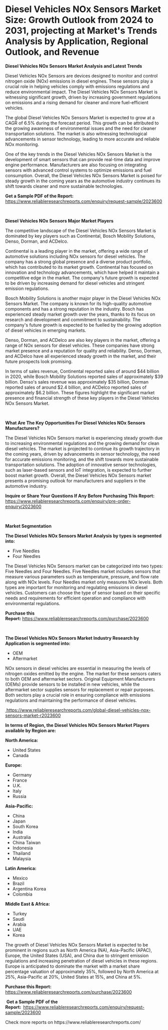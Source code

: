 <p><h1>Diesel Vehicles NOx Sensors Market Size: Growth Outlook from 2024 to 2031, projecting at Market's Trends Analysis by Application, Regional Outlook, and Revenue</h1></p><p><strong>Diesel Vehicles NOx Sensors Market Analysis and Latest Trends</strong></p>
<p><p>Diesel Vehicles NOx Sensors are devices designed to monitor and control nitrogen oxide (NOx) emissions in diesel engines. These sensors play a crucial role in helping vehicles comply with emissions regulations and reduce environmental impact. The Diesel Vehicles NOx Sensors Market is witnessing significant growth, driven by increasing government regulations on emissions and a rising demand for cleaner and more fuel-efficient vehicles.</p><p>The global Diesel Vehicles NOx Sensors Market is expected to grow at a CAGR of 6.5% during the forecast period. This growth can be attributed to the growing awareness of environmental issues and the need for cleaner transportation solutions. The market is also witnessing technological advancements in sensor technology, leading to more accurate and reliable NOx monitoring.</p><p>One of the key trends in the Diesel Vehicles NOx Sensors Market is the development of smart sensors that can provide real-time data and improve engine performance. Manufacturers are also focusing on integrating sensors with advanced control systems to optimize emissions and fuel consumption. Overall, the Diesel Vehicles NOx Sensors Market is poised for steady growth in the coming years as the automotive industry continues its shift towards cleaner and more sustainable technologies.</p></p>
<p><strong>Get a Sample PDF of the Report:&nbsp;</strong> <a href="https://www.reliableresearchreports.com/enquiry/request-sample/2023600">https://www.reliableresearchreports.com/enquiry/request-sample/2023600</a></p>
<p>&nbsp;</p>
<p><strong>Diesel Vehicles NOx Sensors Major Market Players</strong></p>
<p><p>The competitive landscape of the Diesel Vehicles NOx Sensors Market is dominated by key players such as Continental, Bosch Mobility Solutions, Denso, Dorman, and ACDelco.</p><p>Continental is a leading player in the market, offering a wide range of automotive solutions including NOx sensors for diesel vehicles. The company has a strong global presence and a diverse product portfolio, which has contributed to its market growth. Continental has focused on innovation and technology advancements, which have helped it maintain a competitive edge in the market. The company's future growth is expected to be driven by increasing demand for diesel vehicles and stringent emission regulations.</p><p>Bosch Mobility Solutions is another major player in the Diesel Vehicles NOx Sensors Market. The company is known for its high-quality automotive components and has a strong reputation in the industry. Bosch has experienced steady market growth over the years, thanks to its focus on research and development and commitment to sustainability. The company's future growth is expected to be fuelled by the growing adoption of diesel vehicles in emerging markets.</p><p>Denso, Dorman, and ACDelco are also key players in the market, offering a range of NOx sensors for diesel vehicles. These companies have strong market presence and a reputation for quality and reliability. Denso, Dorman, and ACDelco have all experienced steady growth in the market, and their future prospects look promising.</p><p>In terms of sales revenue, Continental reported sales of around $44 billion in 2020, while Bosch Mobility Solutions reported sales of approximately $39 billion. Denso's sales revenue was approximately $35 billion, Dorman reported sales of around $2.4 billion, and ACDelco reported sales of approximately $6.2 billion. These figures highlight the significant market presence and financial strength of these key players in the Diesel Vehicles NOx Sensors Market.</p></p>
<p>&nbsp;</p>
<p><strong>What Are The Key Opportunities For Diesel Vehicles NOx Sensors Manufacturers?</strong></p>
<p><p>The Diesel Vehicles NOx Sensors market is experiencing steady growth due to increasing environmental regulations and the growing demand for clean diesel vehicles. The market is projected to continue its growth trajectory in the coming years, driven by advancements in sensor technology, the need for accurate emissions monitoring, and the shift towards more sustainable transportation solutions. The adoption of innovative sensor technologies, such as laser-based sensors and IoT integration, is expected to further boost market growth. Overall, the Diesel Vehicles NOx Sensors market presents a promising outlook for manufacturers and suppliers in the automotive industry.</p></p>
<p><strong>Inquire or Share Your Questions If Any Before Purchasing This Report:</strong> <a href="https://www.reliableresearchreports.com/enquiry/pre-order-enquiry/2023600">https://www.reliableresearchreports.com/enquiry/pre-order-enquiry/2023600</a></p>
<p>&nbsp;</p>
<p><strong>Market Segmentation</strong></p>
<p><strong>The Diesel Vehicles NOx Sensors Market Analysis by types is segmented into:</strong></p>
<p><ul><li>Five Needles</li><li>Four Needles</li></ul></p>
<p><p>The Diesel Vehicles NOx Sensors market can be categorized into two types: Five Needles and Four Needles. Five Needles market includes sensors that measure various parameters such as temperature, pressure, and flow rate along with NOx levels. Four Needles market only measures NOx levels. Both types are important for monitoring and regulating emissions in diesel vehicles. Customers can choose the type of sensor based on their specific needs and requirements for efficient operation and compliance with environmental regulations.</p></p>
<p><strong>Purchase this Report:&nbsp;</strong><a href="https://www.reliableresearchreports.com/purchase/2023600">https://www.reliableresearchreports.com/purchase/2023600</a></p>
<p>&nbsp;</p>
<p><strong>The Diesel Vehicles NOx Sensors Market Industry Research by Application is segmented into:</strong></p>
<p><ul><li>OEM</li><li>Aftermarket</li></ul></p>
<p><p>NOx sensors in diesel vehicles are essential in measuring the levels of nitrogen oxides emitted by the engine. The market for these sensors caters to both OEM and aftermarket sectors. Original Equipment Manufacturers (OEMs) provide sensors to be installed in new vehicles, while the aftermarket sector supplies sensors for replacement or repair purposes. Both sectors play a crucial role in ensuring compliance with emissions regulations and maintaining the performance of diesel vehicles.</p></p>
<p><a href="https://www.reliableresearchreports.com/global-diesel-vehicles-nox-sensors-market-r2023600">&nbsp;https://www.reliableresearchreports.com/global-diesel-vehicles-nox-sensors-market-r2023600</a></p>
<p><strong>In terms of Region, the Diesel Vehicles NOx Sensors Market Players available by Region are:</strong></p>
<p>
    <p> <strong> North America: </strong>
        <ul>
            <li>United States</li>
            <li>Canada</li>
        </ul>
        </p> 
    <p> <strong> Europe: </strong>
        <ul>
            <li>Germany</li>
            <li>France</li>
            <li>U.K.</li>
            <li>Italy</li>
            <li>Russia</li>
        </ul>
        </p> 
    <p> <strong> Asia-Pacific: </strong>
        <ul>
            <li>China</li>
            <li>Japan</li>
            <li>South Korea</li>
            <li>India</li>
            <li>Australia</li>
            <li>China Taiwan</li>
            <li>Indonesia</li>
            <li>Thailand</li>
            <li>Malaysia</li>
        </ul>
        </p> 
    <p> <strong> Latin America: </strong>
        <ul>
            <li>Mexico</li>
            <li>Brazil</li>
            <li>Argentina Korea</li>
            <li>Colombia</li>
        </ul>
        </p> 
    <p> <strong> Middle East & Africa: </strong>
        <ul>
            <li>Turkey</li>
            <li>Saudi</li>
            <li>Arabia</li>
            <li>UAE</li>
            <li>Korea</li>
        </ul>
    </p>
    </p>
<p><p>The growth of Diesel Vehicles NOx Sensors Market is expected to be prominent in regions such as North America (NA), Asia-Pacific (APAC), Europe, the United States (USA), and China due to stringent emission regulations and increasing penetration of diesel vehicles in these regions. Europe is anticipated to dominate the market with a market share percentage valuation of approximately 35%, followed by North America at 25%, Asia-Pacific at 20%, United States at 15%, and China at 5%.</p></p>
<p><strong>Purchase this Report: </strong><a href="https://www.reliableresearchreports.com/purchase/2023600">https://www.reliableresearchreports.com/purchase/2023600</a></p>
<p>&nbsp;<strong>Get a Sample PDF of the Report:&nbsp;&nbsp;</strong><a href="https://www.reliableresearchreports.com/enquiry/request-sample/2023600">https://www.reliableresearchreports.com/enquiry/request-sample/2023600</a></p>
<p><strong></strong></p>
<p>Check more reports on https://www.reliableresearchreports.com/</p>